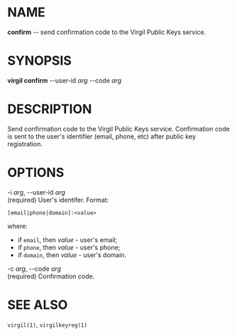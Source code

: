 NAME
====

**confirm** -- send confirmation code to the Virgil Public Keys service.

SYNOPSIS
========

**virgil confirm** --user-id *arg* --code *arg*

DESCRIPTION
===========

Send confirmation code to the Virgil Public Keys service. Confirmation
code is sent to the user's identifier (email, phone, etc) after public
key registration.

OPTIONS
=======

-i *arg*, --user-id *arg*  
(required) User's identifer. Format:

    [email|phone|domain]:<value>

where:

-   if `email`, then *value* - user's email;
-   if `phone`, then *value* - user's phone;
-   if `domain`, then *value* - user's domain.

-c *arg*, --code *arg*  
(required) Confirmation code.

SEE ALSO
========

`virgil(1)`, `virgilkeyreg(1)`
